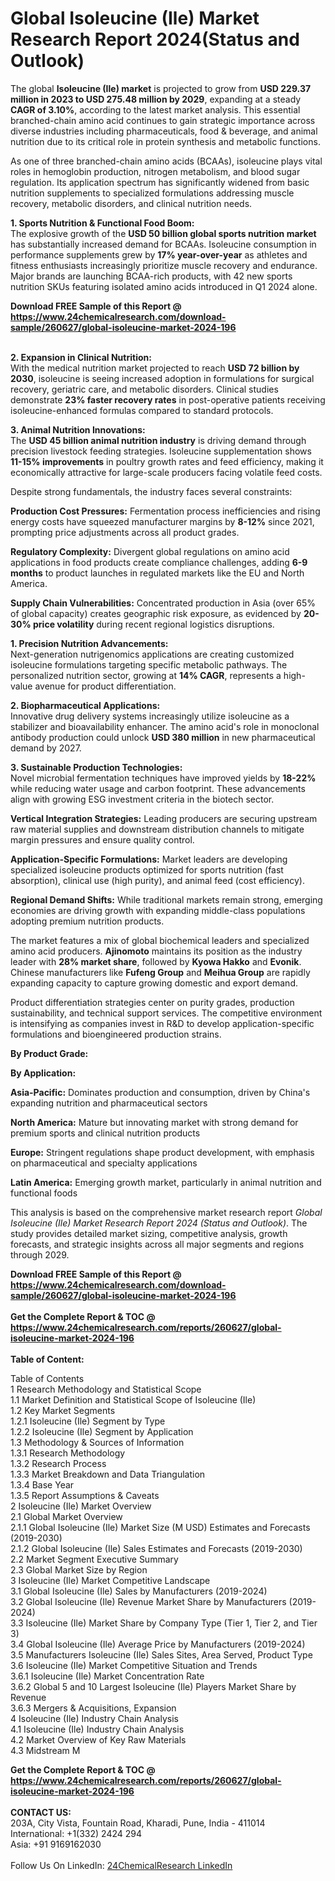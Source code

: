 <h1>Global Isoleucine (Ile) Market Research Report 2024(Status and Outlook)</h1><p>The global <strong>Isoleucine (Ile) market</strong> is projected to grow from <strong>USD 229.37 million in 2023 to USD 275.48 million by 2029</strong>, expanding at a steady <strong>CAGR of 3.10%</strong>, according to the latest market analysis. This essential branched-chain amino acid continues to gain strategic importance across diverse industries including pharmaceuticals, food &amp; beverage, and animal nutrition due to its critical role in protein synthesis and metabolic functions.</p><p>As one of three branched-chain amino acids (BCAAs), isoleucine plays vital roles in hemoglobin production, nitrogen metabolism, and blood sugar regulation. Its application spectrum has significantly widened from basic nutrition supplements to specialized formulations addressing muscle recovery, metabolic disorders, and clinical nutrition needs.</p><p><strong>1. Sports Nutrition &amp; Functional Food Boom:</strong><br>
The explosive growth of the <strong>USD 50 billion global sports nutrition market</strong> has substantially increased demand for BCAAs. Isoleucine consumption in performance supplements grew by <strong>17% year-over-year</strong> as athletes and fitness enthusiasts increasingly prioritize muscle recovery and endurance. Major brands are launching BCAA-rich products, with 42 new sports nutrition SKUs featuring isolated amino acids introduced in Q1 2024 alone.</p><div><b>Download FREE Sample of this Report @ 
            <a href="https://www.24chemicalresearch.com/download-sample/260627/global-isoleucine-market-2024-196">
            https://www.24chemicalresearch.com/download-sample/260627/global-isoleucine-market-2024-196</a></b></div><br><p><strong>2. Expansion in Clinical Nutrition:</strong><br>
With the medical nutrition market projected to reach <strong>USD 72 billion by 2030</strong>, isoleucine is seeing increased adoption in formulations for surgical recovery, geriatric care, and metabolic disorders. Clinical studies demonstrate <strong>23% faster recovery rates</strong> in post-operative patients receiving isoleucine-enhanced formulas compared to standard protocols.</p><p><strong>3. Animal Nutrition Innovations:</strong><br>
The <strong>USD 45 billion animal nutrition industry</strong> is driving demand through precision livestock feeding strategies. Isoleucine supplementation shows <strong>11-15% improvements</strong> in poultry growth rates and feed efficiency, making it economically attractive for large-scale producers facing volatile feed costs.</p><p>Despite strong fundamentals, the industry faces several constraints:</p><p><strong>Production Cost Pressures:</strong> Fermentation process inefficiencies and rising energy costs have squeezed manufacturer margins by <strong>8-12%</strong> since 2021, prompting price adjustments across all product grades.</p><p><strong>Regulatory Complexity:</strong> Divergent global regulations on amino acid applications in food products create compliance challenges, adding <strong>6-9 months</strong> to product launches in regulated markets like the EU and North America.</p><p><strong>Supply Chain Vulnerabilities:</strong> Concentrated production in Asia (over 65% of global capacity) creates geographic risk exposure, as evidenced by <strong>20-30% price volatility</strong> during recent regional logistics disruptions.</p><p><strong>1. Precision Nutrition Advancements:</strong><br>
Next-generation nutrigenomics applications are creating customized isoleucine formulations targeting specific metabolic pathways. The personalized nutrition sector, growing at <strong>14% CAGR</strong>, represents a high-value avenue for product differentiation.</p><p><strong>2. Biopharmaceutical Applications:</strong><br>
Innovative drug delivery systems increasingly utilize isoleucine as a stabilizer and bioavailability enhancer. The amino acid's role in monoclonal antibody production could unlock <strong>USD 380 million</strong> in new pharmaceutical demand by 2027.</p><p><strong>3. Sustainable Production Technologies:</strong><br>
Novel microbial fermentation techniques have improved yields by <strong>18-22%</strong> while reducing water usage and carbon footprint. These advancements align with growing ESG investment criteria in the biotech sector.</p><p><strong>Vertical Integration Strategies:</strong> Leading producers are securing upstream raw material supplies and downstream distribution channels to mitigate margin pressures and ensure quality control.</p><p><strong>Application-Specific Formulations:</strong> Market leaders are developing specialized isoleucine products optimized for sports nutrition (fast absorption), clinical use (high purity), and animal feed (cost efficiency).</p><p><strong>Regional Demand Shifts:</strong> While traditional markets remain strong, emerging economies are driving growth with expanding middle-class populations adopting premium nutrition products.</p><p>The market features a mix of global biochemical leaders and specialized amino acid producers. <strong>Ajinomoto</strong> maintains its position as the industry leader with <strong>28% market share</strong>, followed by <strong>Kyowa Hakko</strong> and <strong>Evonik</strong>. Chinese manufacturers like <strong>Fufeng Group</strong> and <strong>Meihua Group</strong> are rapidly expanding capacity to capture growing domestic and export demand.</p><p>Product differentiation strategies center on purity grades, production sustainability, and technical support services. The competitive environment is intensifying as companies invest in R&amp;D to develop application-specific formulations and bioengineered production strains.</p><p><strong>By Product Grade:</strong></p><p><strong>By Application:</strong></p><p><strong>Asia-Pacific:</strong> Dominates production and consumption, driven by China's expanding nutrition and pharmaceutical sectors</p><p><strong>North America:</strong> Mature but innovating market with strong demand for premium sports and clinical nutrition products</p><p><strong>Europe:</strong> Stringent regulations shape product development, with emphasis on pharmaceutical and specialty applications</p><p><strong>Latin America:</strong> Emerging growth market, particularly in animal nutrition and functional foods</p><p>This analysis is based on the comprehensive market research report <em>Global Isoleucine (Ile) Market Research Report 2024 (Status and Outlook)</em>. The study provides detailed market sizing, competitive analysis, growth forecasts, and strategic insights across all major segments and regions through 2029.</p><div><b>Download FREE Sample of this Report @ 
            <a href="https://www.24chemicalresearch.com/download-sample/260627/global-isoleucine-market-2024-196">
            https://www.24chemicalresearch.com/download-sample/260627/global-isoleucine-market-2024-196</a></b></div><br><div><b>Get the Complete Report & TOC @ 
            <a href="https://www.24chemicalresearch.com/reports/260627/global-isoleucine-market-2024-196">
            https://www.24chemicalresearch.com/reports/260627/global-isoleucine-market-2024-196</a></b></div><br>
            <b>Table of Content:</b><p>Table of Contents<br />
1 Research Methodology and Statistical Scope<br />
1.1 Market Definition and Statistical Scope of Isoleucine (Ile)<br />
1.2 Key Market Segments<br />
1.2.1 Isoleucine (Ile) Segment by Type<br />
1.2.2 Isoleucine (Ile) Segment by Application<br />
1.3 Methodology & Sources of Information<br />
1.3.1 Research Methodology<br />
1.3.2 Research Process<br />
1.3.3 Market Breakdown and Data Triangulation<br />
1.3.4 Base Year<br />
1.3.5 Report Assumptions & Caveats<br />
2 Isoleucine (Ile) Market Overview<br />
2.1 Global Market Overview<br />
2.1.1 Global Isoleucine (Ile) Market Size (M USD) Estimates and Forecasts (2019-2030)<br />
2.1.2 Global Isoleucine (Ile) Sales Estimates and Forecasts (2019-2030)<br />
2.2 Market Segment Executive Summary<br />
2.3 Global Market Size by Region<br />
3 Isoleucine (Ile) Market Competitive Landscape<br />
3.1 Global Isoleucine (Ile) Sales by Manufacturers (2019-2024)<br />
3.2 Global Isoleucine (Ile) Revenue Market Share by Manufacturers (2019-2024)<br />
3.3 Isoleucine (Ile) Market Share by Company Type (Tier 1, Tier 2, and Tier 3)<br />
3.4 Global Isoleucine (Ile) Average Price by Manufacturers (2019-2024)<br />
3.5 Manufacturers Isoleucine (Ile) Sales Sites, Area Served, Product Type<br />
3.6 Isoleucine (Ile) Market Competitive Situation and Trends<br />
3.6.1 Isoleucine (Ile) Market Concentration Rate<br />
3.6.2 Global 5 and 10 Largest Isoleucine (Ile) Players Market Share by Revenue<br />
3.6.3 Mergers & Acquisitions, Expansion<br />
4 Isoleucine (Ile) Industry Chain Analysis<br />
4.1 Isoleucine (Ile) Industry Chain Analysis<br />
4.2 Market Overview of Key Raw Materials<br />
4.3 Midstream M</p><div><b>Get the Complete Report & TOC @ 
            <a href="https://www.24chemicalresearch.com/reports/260627/global-isoleucine-market-2024-196">
            https://www.24chemicalresearch.com/reports/260627/global-isoleucine-market-2024-196</a></b></div><br><b>CONTACT US:</b><br>
            203A, City Vista, Fountain Road, Kharadi, Pune, India - 411014<br>
            International: +1(332) 2424 294<br>
            Asia: +91 9169162030 <br><br>
            Follow Us On LinkedIn: <a href="https://www.linkedin.com/company/24chemicalresearch/">24ChemicalResearch LinkedIn</a>